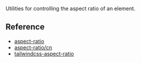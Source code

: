 Utilities for controlling the aspect ratio of an element.

## Reference

- [aspect-ratio](https://tailwindcss.com/docs/aspect-ratio)
- [aspect-ratio/cn](https://tailwindcss.cn/docs/aspect-ratio)
- [tailwindcss-aspect-ratio](https://github.com/tailwindlabs/tailwindcss-aspect-ratio)
